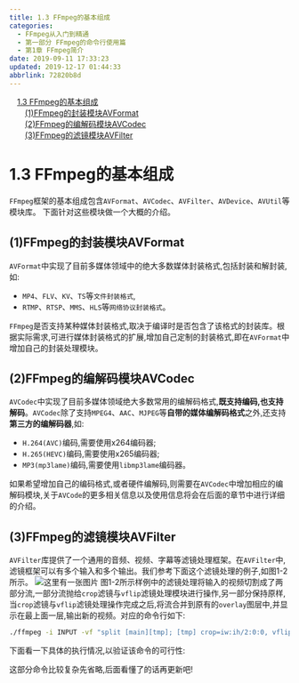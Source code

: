```yaml
---
title: 1.3 FFmpeg的基本组成
categories: 
  - FFmpeg从入门到精通
  - 第一部分 FFmpeg的命令行使用篇
  - 第1章 FFmpeg简介
date: 2019-09-11 17:33:23
updated: 2019-12-17 01:44:33
abbrlink: 72820b8d
---
```

<div id='my_toc'><a href="/ReadingNotes/72820b8d/#1.3-FFmpeg的基本组成" class="header_1">1.3 FFmpeg的基本组成</a><br><a href="/ReadingNotes/72820b8d/#-1-FFmpeg的封装模块AVFormat" class="header_2">(1)FFmpeg的封装模块AVFormat</a><br><a href="/ReadingNotes/72820b8d/#-2-FFmpeg的编解码模块AVCodec" class="header_2">(2)FFmpeg的编解码模块AVCodec</a><br><a href="/ReadingNotes/72820b8d/#-3-FFmpeg的滤镜模块AVFilter" class="header_2">(3)FFmpeg的滤镜模块AVFilter</a><br></div>
<style>
    .header_1{
        margin-left: 1em;
    }
    .header_2{
        margin-left: 2em;
    }
    .header_3{
        margin-left: 3em;
    }
    .header_4{
        margin-left: 4em;
    }
    .header_5{
        margin-left: 5em;
    }
    .header_6{
        margin-left: 6em;
    }
</style>
<!--more-->
<script>if (navigator.platform.search('arm')==-1){document.getElementById('my_toc').style.display = 'none';}
var e,p = document.getElementsByTagName('p');while (p.length>0) {e = p[0];e.parentElement.removeChild(e);}
</script>

<!--end-->
# 1.3 FFmpeg的基本组成 #
`FFmpeg`框架的基本组成包含`AVFormat`、`AVCodec`、`AVFilter`、`AVDevice`、`AVUtil`等模块库。
下面针对这些模块做一个大概的介绍。
## (1)FFmpeg的封装模块AVFormat ##
`AVFormat`中实现了目前多媒体领域中的绝大多数媒体封装格式,包括封装和解封装,如:
- `MP4`、`FLV`、`KV`、`TS`等`文件封装格式`,
- `RTMP`、`RTSP`、`MMS`、`HLS`等`网络协议封装格式`。

`FFmpeg`是否支持某种媒体封装格式,取决于编译时是否包含了该格式的封装库。根据实际需求,可进行媒体封装格式的扩展,增加自己定制的封装格式,即在`AVFormat`中增加自己的封装处理模块。
## (2)FFmpeg的编解码模块AVCodec ##
`AVCodec`中实现了目前多媒体领域绝大多数常用的编解码格式,**既支持编码,也支持解码**。`AVCodec`除了支持`MPEG4`、`AAC`、`MJPEG`等**自带的媒体编解码格式**之外,还支持**第三方的编解码器**,如:
- `H.264(AVC)`编码,需要使用x264编码器;
- `H.265(HEVC)`编码,需要使用x265编码器;
- `MP3(mp3lame)`编码,需要使用`libmp3lame`编码器。

如果希望增加自己的编码格式,或者硬件编解码,则需要在`AVCodec`中增加相应的编解码模块,关于`AVCode`的更多相关信息以及使用信息将会在后面的章节中进行详细的介绍。
## (3)FFmpeg的滤镜模块AVFilter ##
`AVFilter`库提供了一个通用的音频、视频、字幕等滤镜处理框架。在`AVFilter`中,滤镜框架可以有多个输入和多个输出。我们参考下面这个滤镜处理的例子,如图1-2所示。
![这里有一张图片](https://image-1257720033.cos.ap-shanghai.myqcloud.com/blog/readbooknote/FFmpegCongRuMenDaoJingTong/Ch1/1.png)
图1-2所示样例中的滤镜处理将输入的视频切割成了两部分流,一部分流抛给`crop`滤镜与`vflip`滤镜处理模块进行操作,另一部分保持原样,当`crop`滤镜与`vflip`滤镜处理操作完成之后,将流合并到原有的`overlay`图层中,并显示在最上面一层,输出新的视频。对应的命令行如下:
```cmd
./ffmpeg -i INPUT -vf "split [main][tmp]; [tmp] crop=iw:ih/2:0:0, vflip [flip]; [main][flip] overlay=0:H/2" OUTPUT
```
下面看一下具体的执行情况,以验证该命令的可行性:

这部分命令比较复杂先省略,后面看懂了的话再更新吧!

